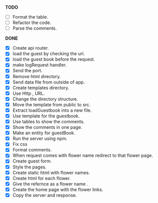 **TODO**

- [ ] Format the table.
- [ ] Refactor the code.
- [ ] Parse the comments.

**DONE**

- [x] Create api router.
- [x] load the guest by checking the url.
- [x] load the guest book before the request.
- [x] make logRequest handler.
- [x] Send the port.
- [x] Remove html directory.
- [x] Send data file from outside of app.
- [x] Create templates directory.
- [x] Use Http , URL.
- [x] Change the directory structure.
- [x] Move the template from public to src.
- [x] Extract loadGuestbook into a new file.
- [x] Use template for the guestbook.
- [x] Use tables to show the comments.
- [x] Show the comments in one page.
- [x] Make an entity for guestBook.
- [x] Run the server using npm.
- [x] Fix css
- [x] Format comments.
- [x] When request comes with flower name redirect to that flower page.
- [x] Create guest form.
- [x] Style the pages.
- [x] Create static html with flower names.
- [x] Create html for each flower.
- [x] Give the refernce as a flower name .
- [x] Create the home page with the flower links.
- [x] Copy the server and response.
